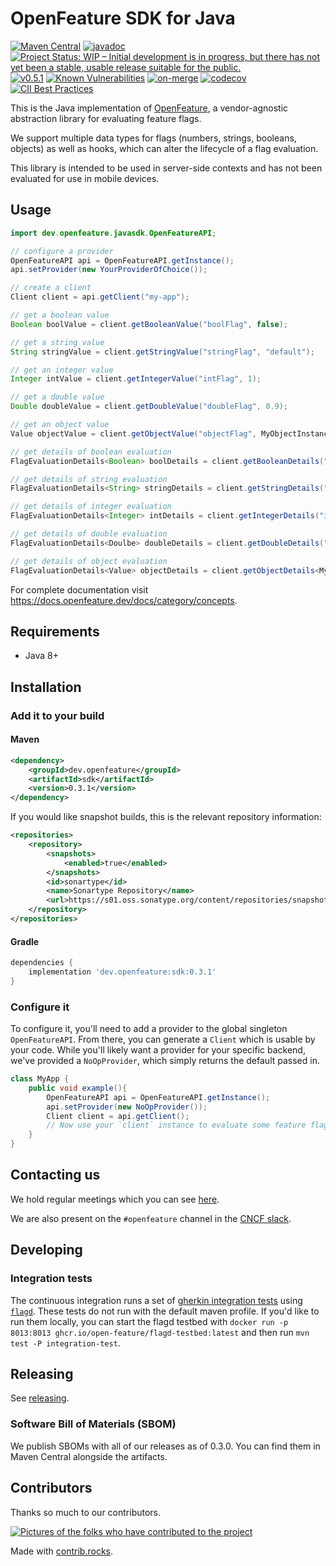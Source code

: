 # OpenFeature SDK for Java

[![Maven Central](https://maven-badges.herokuapp.com/maven-central/dev.openfeature/sdk/badge.svg)](https://maven-badges.herokuapp.com/maven-central/dev.openfeature/sdk)
[![javadoc](https://javadoc.io/badge2/dev.openfeature/sdk/javadoc.svg)](https://javadoc.io/doc/dev.openfeature/sdk) 
[![Project Status: WIP – Initial development is in progress, but there has not yet been a stable, usable release suitable for the public.](https://www.repostatus.org/badges/latest/wip.svg)](https://www.repostatus.org/#wip)
[![v0.5.1](https://img.shields.io/static/v1?label=Specification&message=v0.5.1&color=yellow)](https://github.com/open-feature/spec/tree/v0.5.1)
[![Known Vulnerabilities](https://snyk.io/test/github/open-feature/java-sdk/badge.svg)](https://snyk.io/test/github/open-feature/java-sdk)
[![on-merge](https://github.com/open-feature/java-sdk/actions/workflows/merge.yml/badge.svg)](https://github.com/open-feature/java-sdk/actions/workflows/merge.yml)
[![codecov](https://codecov.io/gh/open-feature/java-sdk/branch/main/graph/badge.svg?token=XMS9L7PBY1)](https://codecov.io/gh/open-feature/java-sdk)
[![CII Best Practices](https://bestpractices.coreinfrastructure.org/projects/6241/badge)](https://bestpractices.coreinfrastructure.org/projects/6241)

This is the Java implementation of [OpenFeature](https://openfeature.dev), a vendor-agnostic abstraction library for evaluating feature flags.

We support multiple data types for flags (numbers, strings, booleans, objects) as well as  hooks, which can alter the lifecycle of a flag evaluation.

This library is intended to be used in server-side contexts and has not been evaluated for use in mobile devices.

## Usage

```java
import dev.openfeature.javasdk.OpenFeatureAPI;

// configure a provider
OpenFeatureAPI api = OpenFeatureAPI.getInstance();
api.setProvider(new YourProviderOfChoice());

// create a client
Client client = api.getClient("my-app");

// get a boolean value
Boolean boolValue = client.getBooleanValue("boolFlag", false);

// get a string value
String stringValue = client.getStringValue("stringFlag", "default");

// get an integer value
Integer intValue = client.getIntegerValue("intFlag", 1);

// get a double value
Double doubleValue = client.getDoubleValue("doubleFlag", 0.9);

// get an object value
Value objectValue = client.getObjectValue("objectFlag", MyObjectInstance);

// get details of boolean evaluation
FlagEvaluationDetails<Boolean> boolDetails = client.getBooleanDetails("boolFlag", false);

// get details of string evaluation
FlagEvaluationDetails<String> stringDetails = client.getStringDetails("stringFlag", "default");

// get details of integer evaluation
FlagEvaluationDetails<Integer> intDetails = client.getIntegerDetails("intFlag", 1);

// get details of double evaluation
FlagEvaluationDetails<Doulbe> doubleDetails = client.getDoubleDetails("doubleFlag", .9);

// get details of object evaluation
FlagEvaluationDetails<Value> objectDetails = client.getObjectDetails<MyObject>("objectFlag", myObjectDefaultInstance);

```

For complete documentation visit https://docs.openfeature.dev/docs/category/concepts.

## Requirements
- Java 8+

## Installation

### Add it to your build

#### Maven
<!-- x-release-please-start-version -->
```xml
<dependency>
    <groupId>dev.openfeature</groupId>
    <artifactId>sdk</artifactId>
    <version>0.3.1</version>
</dependency>
```
<!-- x-release-please-end-version -->

If you would like snapshot builds, this is the relevant repository information:

```xml
<repositories>
    <repository>
        <snapshots>
            <enabled>true</enabled>
        </snapshots>
        <id>sonartype</id>
        <name>Sonartype Repository</name>
        <url>https://s01.oss.sonatype.org/content/repositories/snapshots/</url>
    </repository>
</repositories>
```

#### Gradle
<!-- x-release-please-start-version -->
```groovy
dependencies {
    implementation 'dev.openfeature:sdk:0.3.1'
}
```
<!-- x-release-please-end-version -->

### Configure it
To configure it, you'll need to add a provider to the global singleton `OpenFeatureAPI`. From there, you can generate a `Client` which is usable by your code. While you'll likely want a provider for your specific backend, we've provided a `NoOpProvider`, which simply returns the default passed in.
```java
class MyApp {
    public void example(){
        OpenFeatureAPI api = OpenFeatureAPI.getInstance();
        api.setProvider(new NoOpProvider());
        Client client = api.getClient();
        // Now use your `client` instance to evaluate some feature flags!
    }
}
```
## Contacting us
We hold regular meetings which you can see [here](https://github.com/open-feature/community/#meetings-and-events).

We are also present on the `#openfeature` channel in the [CNCF slack](https://slack.cncf.io/).

## Developing

### Integration tests

The continuous integration runs a set of [gherkin integration tests](https://github.com/open-feature/test-harness/blob/main/features/evaluation.feature) using [`flagd`](https://github.com/open-feature/flagd). These tests do not run with the default maven profile. If you'd like to run them locally, you can start the flagd testbed with `docker run -p 8013:8013 ghcr.io/open-feature/flagd-testbed:latest` and then run `mvn test -P integration-test`.

## Releasing

See [releasing](./docs/release.md).

### Software Bill of Materials (SBOM)

We publish SBOMs with all of our releases as of 0.3.0. You can find them in Maven Central alongside the artifacts.

## Contributors

Thanks so much to our contributors.

<a href="https://github.com/open-feature/java-sdk/graphs/contributors">
  <img src="https://contrib.rocks/image?repo=open-feature/java-sdk" alt="Pictures of the folks who have contributed to the project"/>
</a>

Made with [contrib.rocks](https://contrib.rocks).
